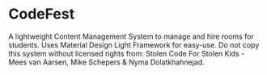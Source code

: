 # CodeFest
A lightweight Content Management System to manage and hire rooms for students. Uses Material Design Light Framework for easy-use. Do not copy this system without licensed rights from: Stolen Code For Stolen Kids - Mees van Aarsen, Mike Schepers & Nyma Dolatkhahnejad.
